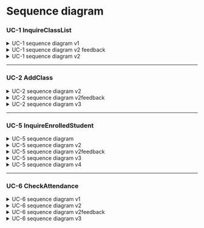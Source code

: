 # Sequence diagram

### UC-1 InquireClassList
<details>
<summary>UC-1 sequence diagram v1</summary>
</br>

![Teacher-SD-UC1](https://user-images.githubusercontent.com/76427521/117755815-e9d6cf00-b257-11eb-91d1-1197be7e54d2.PNG)

로그인에 성공하면 userID객체를 생성하여 해당 객체를 Service로 전달한다.<br>
Service는 Repository를 통해 DB로부터 Class의 List를 받아와 Validation을 걸쳐 Controller로 전달<br>
Controller는 ClassList를 UI에게 전달하여 User에게 Display한다.
</details>

<details>
<summary>UC-1 sequence diagram v2 feedback</summary>

- [김지혜]로그인 한 페이지에서 진행되는 상황이므로 user->user Interface로 가는 경로에는 Login이 아닌 다른 button click 과 같은 내용이 들어가는 것이 좋을 것 같습니다. 로그인을 통해 user정보를 얻어오는것을 표현하려하신것이라면 후에 controller에 접근하여 현재 로그인한 user의 info를 check 하는 부분을 넣는다면 좋을 것 같습니다.
</details>

<details>
<summary>UC-1 sequence diagram v2</summary>
</br>

![Teacher-SD-UC1(v2)](https://user-images.githubusercontent.com/76427521/118295824-3dc30b80-b517-11eb-9775-58734d1e0db1.PNG)

User -> User Interface를 click으로 수정 <br>
id객체의 destroy 추가.

</details>

---

### UC-2 AddClass
<details>
<summary>UC-2 sequence diagram v2</summary>
</br>

![Teacher Sequence Diagram-UC-2](https://user-images.githubusercontent.com/11364584/117861416-61dedc80-b2cc-11eb-9165-8ac94ba57f10.jpg)

**val1**은 form의 input값의 type이나 range에 대한 유효성이고, **val2**는 서버에 도착한 request 구문이 유효한지 또는 form에 누락된 데이터는 없는지에 대한 유효성으로 구상함. 따라서 **val2**가 false이면 **400 Bad Request**으로 error code를 반환하도록 했음.
</details>


<details>
<summary>UC-2 sequence diagram v2feedback</summary>
</br>

- [윤진호] -"val2:=addCalss(f)" 부분과 val2==true/fase 블록 없이 hasClass 검사만으로 true일 경우에 code:409 리턴하고, false일 경우 수업 생성을 한 후에 code:200 리턴해도 되지않을까 싶습니다. (제가 의도하신 val2의 역할을 제대로 이해하지 못한 것일수도...)
    - [답변: 이한용] **val1**은 form의 input값의 type이나 range에 대한 유효성이고, **val2**는 서버에 도착한 request 구문이 유효한지, form에 누락된 데이터는 없는지에 대한 유효성으로 구상했습니다. 따라서 **val2**가 false이면 **400 Bad Request**으로 error code를 반환하도록 한 것입니다. 너무 세부적인 내용이라고 생각되면 제거하겠습니다.

    -수업 등록이 정상적으로 완료되면 UI에 표시되는 내용(ex: "정상적으로 생성되었습니다.")을 표시해도 좋을 것 같습니다.

    (+ 깃헙에 마크다운 파일 제목 UC-2 InquireEnrolledStudent → AddClass 로 수정해주세요!)

- [박종혁] confirm == true 부분에서 opt로 되어있는게 맞는지 궁금합니다. confirm값에 따라 AddClass의 여부가 결정된다면 opt가 아닌 alt가 더 맞는 표현인것 같습니다.
그리고 위에 진호님 피드백처럼 **val2 := addClass(f)** 만으로 val2의 값이 결정되는 부분이 이해하기가 어렵네요.(아직 DB에 접근하기 전이라 클래스가 존재하는지 모르므로)
그러므로 hasClass결과를 통해 Service나 Controller에서 분기를 나누는 것이 좋을 것 같습니다.
    1. [답변: 이한용] confirm == false인 경우를 따로 두지 않은 이유는 사용자가 '네'를 클릭했을 때만 addClass가 진행이 되어 code 200을 받아 UC-1으로 빠져나가기 때문입니다. 제가 이해한 바로는 if else 인 경우에 alt를 사용하고 if만 있을때는 opt을 사용하기 때문에 이 상황에서는 opt가 적절한 표시라고 생각했습니다.
    2. 위의 답변과 같이 val2는 클래스의 존재여부가 아니라 요청 자체에 대한 유효성입니다. 따라서 db단 까지  가지 않더라도 유효성을 판단할 수 있습니다.
</details>


<details>
<summary>UC-2 sequence diagram v3</summary>
</br>

![Teacher Diagrams-UC-2_v3](https://user-images.githubusercontent.com/11364584/118348312-5c132080-b584-11eb-9d09-a28580117e04.jpg)

상황에 따라 다르게 받던 Status Code를 하나의 변수를 리턴 받는 것으로 추상화 함
</details>

---

### UC-5 InquireEnrolledStudent
<details>
<summary>UC-5 sequence diagram</summary>
</br>

![슬라이드1](https://user-images.githubusercontent.com/64057843/117558537-59628800-b0b9-11eb-84ae-7630630aa4db.PNG)
![슬라이드2](https://user-images.githubusercontent.com/64057843/117558541-5bc4e200-b0b9-11eb-91c0-222efad55566.PNG)
</details>

<details>
<summary>UC-5 sequence diagram v2</summary>
</br>

![uc5(ver2)](https://user-images.githubusercontent.com/64057843/117838311-30a6e200-b2b5-11eb-9cbb-3c2bbe17d05f.png)

</details>

<details>
<summary>UC-5 sequence diagram v2feedback</summary>
</br>

- [이한용] alt block의 조건문이 반대로 되었고, alt block의 구분선이 내려간거 같습니다.
**"수업 목록"으로 이동** 이 **"수업 수정" 클릭** 인데 잘못 표시된 것 같습니다.
- [윤진호] activation 블록(객체 세로 점선 위에 네모박스)의 시작지점, 끝지점이 조정되면 좋을 것 같습니다. (화살표가 처음 들어가는 부분에서 블록이 시작되도록 / 필요없어지는 부분에서 블록이 끝나도록)
- [박종혁] 수업을 수강하는 학생 명단을 조회하는것이 주요 Usecase이므로 수업을 수정할 수 있는 버튼이 존재하는 것에 대한 다이어그램은 굳이 필요 없다고 생각됩니다. (UI에서 이루어진다 가정) 그리고 Service에선 학생리스트를 받게되고, Controller는 그 결과를 받게되므로
Contorller 에서 val := getStdList(id)가 되고 Service에서 StdList=checkStdList(id)나 StdList=getStdList(id)가 되어 Controller에서 분기를 나누는게 더 좋을 것 같습니다. (성공 or 실패)
</details>

<details>
<summary>UC-5 sequence diagram v3</summary>
</br>

![image](https://user-images.githubusercontent.com/64057843/118227744-06773f00-b4c4-11eb-86a8-20303b2a5cd8.png)


교수자가 수업 목록을 받아오는 과정을 포함함.
</details>

<details>
<summary>UC-5 sequence diagram v4</summary>
</br>

![image](https://user-images.githubusercontent.com/64057843/118263023-af3b9380-b4f0-11eb-8d36-715e3ed2dc13.png)


User가 수업 목록을 받아오는 과정이 teacher UC-1과 중복되므로 삭제함.
User가 직접 수업 이름을 입력하는 것이 아니라, 있는 수업 중 고르는 것이므로 *val1, val2*을 통한 validation 절차를 삭제함.
(statusCode로 충분하다고 판단함.)

</details>

---

### UC-6 CheckAttendance
<details>
<summary>UC-6 sequence diagram v1</summary>
</br>

![UC-6_1](https://user-images.githubusercontent.com/11364584/117560848-5b821200-b0cc-11eb-94e7-75db88c39043.jpeg)
![UC-6_2](https://user-images.githubusercontent.com/11364584/117560849-5de46c00-b0cc-11eb-8b14-29691dfa1a62.jpeg)
![UI_mockup](https://user-images.githubusercontent.com/11364584/117560871-a3089e00-b0cc-11eb-80c1-70b7be97ed55.jpeg)
</details>

<details>
<summary>UC-6 sequence diagram v2</summary>
</br>

![Teacher Sequence Diagram-UC-6](https://user-images.githubusercontent.com/11364584/117664358-a7bc7780-b1dc-11eb-855e-3ab69d6d7594.jpg)

**val**은 request 구문이 유효한지 또는 누락된 데이터는 없는지에 대한 유효성으로 구상함. 따라서 val이 false이면 **400 Bad Request**으로 error code를 반환하도록 했음.
</details>

<details>
<summary>UC-6 sequence diagram v2feedback</summary>
</br>

- [윤진호] 출결 체크가 이미 해당 수업을 듣는 학생들을 조회한 후에 그 페이지(학생 목록 테이블)에서 체크가 진행되기 때문에 hasStudent는 빼도 될 듯합니다.
    - [답변: 이한용] 클라이언트에서 서버로 데이터를 전달할때 오염이 되는 경우나, 악의적인 사용자가 UI를 통하지 않고 데이터를 직접 생성하여 서버에 전달하는 경우 등등 UI에서 선택한 정보가 그대로 서버에 전달됨이 100% 보장되지 않는다고 생각했습니다.
- [박종혁] **val := updateAttendance(a)** 부분에서 해당 함수에 대한 결과를 return받지 않았는데 val값의 어떻게 결정된것인지 이해하기가 힘듭니다. (UC-2의 val2도 마찬가지)
val값을 정상적으로 사용한다면 updateAteendace(a) 함수에 대한 결과를 Service로부터 return받아서 그에 따른 분기를 나누는것이 더 좋을 것같습니다.(ex. val=true면 update가 제대로 이루어진것, false면 업데이트에 실패한것)
</details>


<details>
<summary>UC-6 sequence diagram v3</summary>
</br>

![Teacher Diagrams-UC-6_v3](https://user-images.githubusercontent.com/11364584/118348328-6f25f080-b584-11eb-8164-9c0f253e9f0f.jpg)

상황에 따라 다르게 받던 Status Code를 하나의 변수를 리턴 받는 것으로 추상화 함. **addClassService**를 **classService**로 변경
</details>
